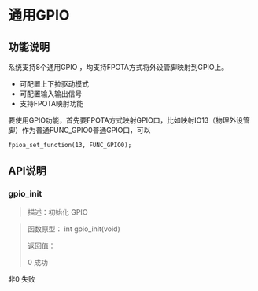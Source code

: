 # 通用GPIO

## 功能说明

系统支持8个通用GPIO ，均支持FPOTA方式将外设管脚映射到GPIO上。

* 可配置上下拉驱动模式
* 可配置输入输出信号
* 支持FPOTA映射功能

要使用GPIO功能，首先要FPOTA方式映射GPIO口，比如映射IO13（物理外设管脚）作为普通FUNC\_GPIO0普通GPIO口，可以

```text
fpioa_set_function(13, FUNC_GPIO0);
```

## API说明

### gpio\_init

> 描述：初始化 GPIO

>函数原型： int gpio_init(void)
> 
>返回值：
> 
>0	成功
> 
非0	失败

